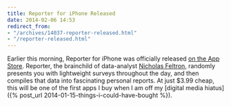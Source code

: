 ```yaml
---
title: Reporter for iPhone Released
date: 2014-02-06 14:53
redirect_from:
- "/archives/14037-reporter-released.html"
- "/reporter-released.html"
---
```



Earlier this morning, Reporter for iPhone was officially released [on the App Store](https://itunes.apple.com/us/app/reporter-app/id779697486?ls=1&mt=8). Reporter, the brainchild of data-analyst [Nicholas Feltron](http://feltron.com), randomly presents you with lightweight surveys throughout the day, and then compiles that data into fascinating personal reports. At just $3.99 cheap, this will be one of the first apps I buy when I am off my [digital media hiatus]({% post_url 2014-01-15-things-i-could-have-bought %}).
